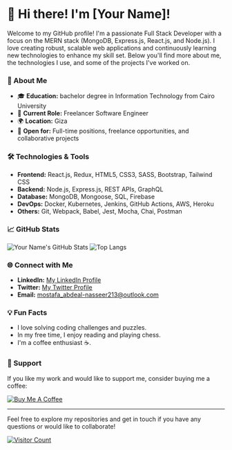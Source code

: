 # 👋 Hi there! I'm [Your Name]!

Welcome to my GitHub profile! I'm a passionate Full Stack Developer with a focus on the MERN stack (MongoDB, Express.js, React.js, and Node.js). I love creating robust, scalable web applications and continuously learning new technologies to enhance my skill set. Below you'll find more about me, the technologies I use, and some of the projects I've worked on.

### 🚀 About Me

- 🎓 **Education:** bachelor degree in Information Technology from Cairo University
- 🏢 **Current Role:** Freelancer Software Engineer
- 🌍 **Location:** Giza
- 💼 **Open for:** Full-time positions, freelance opportunities, and collaborative projects

### 🛠️ Technologies & Tools

- **Frontend:** React.js, Redux, HTML5, CSS3, SASS, Bootstrap, Tailwind CSS
- **Backend:** Node.js, Express.js, REST APIs, GraphQL
- **Database:** MongoDB, Mongoose, SQL, Firebase
- **DevOps:** Docker, Kubernetes, Jenkins, GitHub Actions, AWS, Heroku
- **Others:** Git, Webpack, Babel, Jest, Mocha, Chai, Postman

### 📈 GitHub Stats

![Your Name's GitHub Stats](https://github-readme-stats.vercel.app/api?username=mostafa2113&show_icons=true&theme=radical)
![Top Langs](https://github-readme-stats.vercel.app/api/top-langs/?username=mostafa2113&layout=compact&theme=radical)
<!--
### 📚 Top Projects

1. **[Project Name](project-url)**
   - 📝 **Description:** Brief description of the project.
   - 🛠️ **Technologies Used:** React.js, Node.js, MongoDB, Express.js
   - 🌟 **Features:** Key features of the project.

2. **[Project Name](project-url)**
   - 📝 **Description:** Brief description of the project.
   - 🛠️ **Technologies Used:** React.js, Node.js, MongoDB, Express.js
   - 🌟 **Features:** Key features of the project.

3. **[Project Name](project-url)**
   - 📝 **Description:** Brief description of the project.
   - 🛠️ **Technologies Used:** React.js, Node.js, MongoDB, Express.js
   - 🌟 **Features:** Key features of the project.
-->
### 🌐 Connect with Me

- **LinkedIn:** [My LinkedIn Profile](https://www.linkedin.com/in/mostafa-abdel-nasser-9b946020a/)
- **Twitter:** [My Twitter Profile](https://twitter.com/0xMostafaNasser)
- **Email:** [mostafa_abdeal-nasseer213@outlook.com](mailto:mostafa_abdeal-nasseer213@outlook.com)
<!--
### 📄 Blog Posts

- **[Title of Blog Post](blog-post-url)**
  - Brief description of the blog post.
  
- **[Title of Blog Post](blog-post-url)**
  - Brief description of the blog post.
-->
### 💡 Fun Facts

- I love solving coding challenges and puzzles.
- In my free time, I enjoy reading and playing chess.
- I'm a coffee enthusiast ☕.

### 💖 Support

If you like my work and would like to support me, consider buying me a coffee:

[![Buy Me A Coffee](https://img.shields.io/badge/-Buy%20Me%20A%20Coffee-FFDD00?style=flat&logo=buy-me-a-coffee&logoColor=black)](https://www.buymeacoffee.com/mostafa2113)

---

Feel free to explore my repositories and get in touch if you have any questions or would like to collaborate!

[![Visitor Count](https://profile-counter.glitch.me/mostafa2113/count.svg)](https://profile-counter.glitch.me/mostafa2113/count.svg)

<!--
**your-github-username/your-github-username** is a ✨ _special_ ✨ repository because its `README.md` (this file) appears on your GitHub profile.
-->
